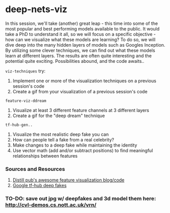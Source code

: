# deep-nets-viz

In this session, we'll take (another) great leap - this time into some of the most popular and best performing models available to the public. It would take a PhD to understand it all, so we will focus on a specific objective - how can we visualize what these models are learning?
To do so, we will dive deep into the many hidden layers of models such as Googles Inception. By utilizing some clever techniques, we can find out what these models learn at different layers. The results are often quite interesting and the potential quite exciting. Possibilities abound, and the code awaits..

```viz-techniques```
try:
1. Implement one or more of the visualization techniques on a previous session's code
2. Create a gif from your visualization of a previous session's code

```feature-viz-ddream```
1. Visualize at least 3 different feature channels at 3 different layers
2. Create a gif for the "deep dream" technique

```tf-hub-gen..```
1. Visualize the most realistic deep fake you can
2. How can people tell a fake from a real celebrity?
3. Make changes to a deep fake while maintaining the identity
4. Use vector math (add and/or subtract positions) to find meaningful relationships between features

### Sources and Resources
1. [Distill pub's awesome feature visualization blog/code](https://distill.pub/2017/feature-visualization/)
2. [Google tf-hub deep fakes](https://www.tensorflow.org/hub/modules/google/progan-128/1)

### TO-DO: save out jpg w/ deepfakes and 3d model them here: http://cvl-demos.cs.nott.ac.uk/vrn/
